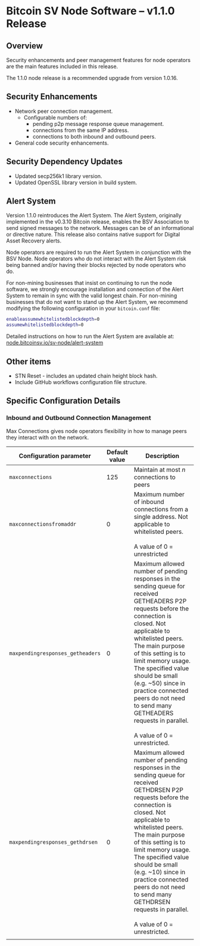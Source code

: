 # Bitcoin SV Node Software – v1.1.0 Release

## Overview

Security enhancements and peer management features for node operators are the main features included in this release.

The 1.1.0 node release is a recommended upgrade from version 1.0.16.

## Security Enhancements

*   Network peer connection management.
    *   Configurable numbers of:
        *   pending p2p message response queue management.
        *   connections from the same IP address.
        *   connections to both inbound and outbound peers.
*   General code security enhancements.

## Security Dependency Updates

*   Updated secp256k1 library version.
*   Updated OpenSSL library version in build system.

## Alert System
Version 1.1.0 reintroduces the Alert System. The Alert System, originally implemented in the v0.3.10 Bitcoin release, enables the BSV Association to send signed messages to the network. Messages can be of an informational or directive nature. This release also contains native support for Digital Asset Recovery alerts.

Node operators are required to run the Alert System in conjunction with the BSV Node. Node operators who do not interact with the Alert System risk being banned and/or having their blocks rejected by node operators who do.

For non-mining businesses that insist on continuing to run the node software, we strongly encourage installation and connection of the Alert System to remain in sync with the valid longest chain. For non-mining businesses that do not want to stand up the Alert System, we recommend modifying the following configuration in your `bitcoin.conf` file:
```bash
enableassumewhitelistedblockdepth=0
assumewhitelistedblockdepth=0
```

Detailed instructions on how to run the Alert System are available at: [node.bitcoinsv.io/sv-node/alert-system](https://node.bitcoinsv.io/sv-node/alert-system)

## Other items

*   STN Reset - includes an updated chain height block hash.
*   Include GitHub workflows configuration file structure.

## Specific Configuration Details

### Inbound and Outbound Connection Management

Max Connections gives node operators flexibility in how to manage peers they interact with on the network.

| **Configuration parameter** | **Default value** | **Description** |
| -------------- | ---------------  | --------------- |
| `maxconnections`                 | 125    |    Maintain at most *n* connections to peers |
| `maxconnectionsfromaddr`         | 0     | Maximum number of inbound connections from a single address. Not applicable to whitelisted peers.<br/><br/>A value of 0 = unrestricted |
| `maxpendingresponses_getheaders` | 0     | Maximum allowed number of pending responses in the sending queue for received GETHEADERS P2P requests before the connection is closed. Not applicable to whitelisted peers. The main purpose of this setting is to limit memory usage. The specified value should be small (e.g. ~50) since in practice connected peers do not need to send many GETHEADERS requests in parallel. <br/><br/>A value of 0 = unrestricted. |
| `maxpendingresponses_gethdrsen`  | 0     | Maximum allowed number of pending responses in the sending queue for received GETHDRSEN P2P requests before the connection is closed. Not applicable to whitelisted peers. The main purpose of this setting is to limit memory usage. The specified value should be small (e.g. ~10) since in practice connected peers do not need to send many GETHDRSEN requests in parallel. <br/><br/>A value of 0 = unrestricted. |
|       |       |       |
